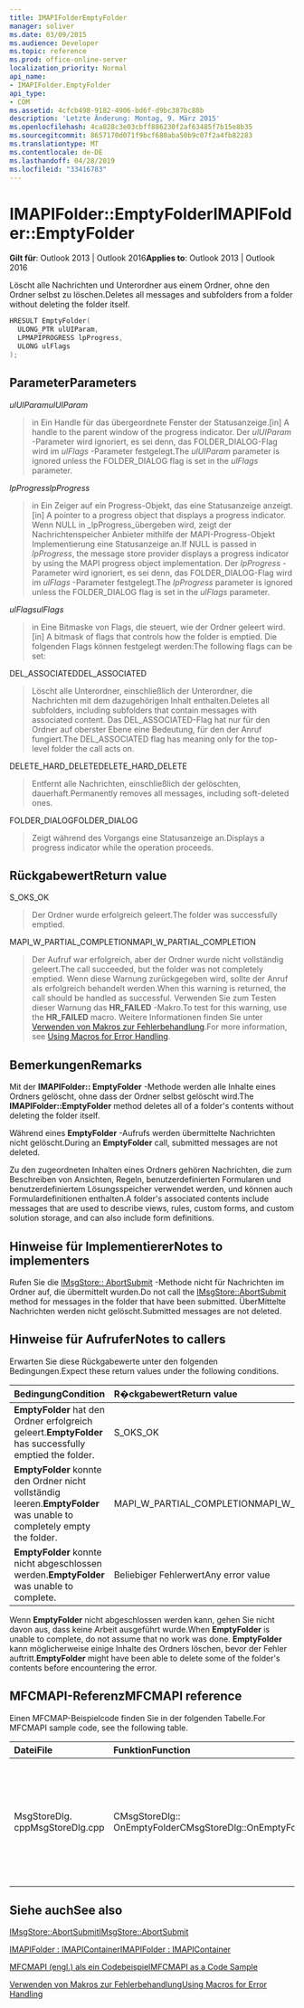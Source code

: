 ```yaml
---
title: IMAPIFolderEmptyFolder
manager: soliver
ms.date: 03/09/2015
ms.audience: Developer
ms.topic: reference
ms.prod: office-online-server
localization_priority: Normal
api_name:
- IMAPIFolder.EmptyFolder
api_type:
- COM
ms.assetid: 4cfcb498-9182-4906-bd6f-d9bc387bc88b
description: 'Letzte Änderung: Montag, 9. März 2015'
ms.openlocfilehash: 4ca828c3e03cbff886230f2af63485f7b15e8b35
ms.sourcegitcommit: 8657170d071f9bcf680aba50b9c07f2a4fb82283
ms.translationtype: MT
ms.contentlocale: de-DE
ms.lasthandoff: 04/28/2019
ms.locfileid: "33416783"
---
```

# <a name="imapifolderemptyfolder"></a><span data-ttu-id="59a68-103">IMAPIFolder::EmptyFolder</span><span class="sxs-lookup"><span data-stu-id="59a68-103">IMAPIFolder::EmptyFolder</span></span>

  
  
<span data-ttu-id="59a68-104">**Gilt für**: Outlook 2013 | Outlook 2016</span><span class="sxs-lookup"><span data-stu-id="59a68-104">**Applies to**: Outlook 2013 | Outlook 2016</span></span> 
  
<span data-ttu-id="59a68-105">Löscht alle Nachrichten und Unterordner aus einem Ordner, ohne den Ordner selbst zu löschen.</span><span class="sxs-lookup"><span data-stu-id="59a68-105">Deletes all messages and subfolders from a folder without deleting the folder itself.</span></span>
  
```cpp
HRESULT EmptyFolder(
  ULONG_PTR ulUIParam,
  LPMAPIPROGRESS lpProgress,
  ULONG ulFlags
);
```

## <a name="parameters"></a><span data-ttu-id="59a68-106">Parameter</span><span class="sxs-lookup"><span data-stu-id="59a68-106">Parameters</span></span>

 <span data-ttu-id="59a68-107">_ulUIParam_</span><span class="sxs-lookup"><span data-stu-id="59a68-107">_ulUIParam_</span></span>
  
> <span data-ttu-id="59a68-108">in Ein Handle für das übergeordnete Fenster der Statusanzeige.</span><span class="sxs-lookup"><span data-stu-id="59a68-108">[in] A handle to the parent window of the progress indicator.</span></span> <span data-ttu-id="59a68-109">Der _ulUIParam_ -Parameter wird ignoriert, es sei denn, das FOLDER_DIALOG-Flag wird im _ulFlags_ -Parameter festgelegt.</span><span class="sxs-lookup"><span data-stu-id="59a68-109">The  _ulUIParam_ parameter is ignored unless the FOLDER_DIALOG flag is set in the  _ulFlags_ parameter.</span></span> 
    
 <span data-ttu-id="59a68-110">_lpProgress_</span><span class="sxs-lookup"><span data-stu-id="59a68-110">_lpProgress_</span></span>
  
> <span data-ttu-id="59a68-111">in Ein Zeiger auf ein Progress-Objekt, das eine Statusanzeige anzeigt.</span><span class="sxs-lookup"><span data-stu-id="59a68-111">[in] A pointer to a progress object that displays a progress indicator.</span></span> <span data-ttu-id="59a68-112">Wenn NULL in _lpProgress_übergeben wird, zeigt der Nachrichtenspeicher Anbieter mithilfe der MAPI-Progress-Objekt Implementierung eine Statusanzeige an.</span><span class="sxs-lookup"><span data-stu-id="59a68-112">If NULL is passed in  _lpProgress_, the message store provider displays a progress indicator by using the MAPI progress object implementation.</span></span> <span data-ttu-id="59a68-113">Der _lpProgress_ -Parameter wird ignoriert, es sei denn, das FOLDER_DIALOG-Flag wird im _ulFlags_ -Parameter festgelegt.</span><span class="sxs-lookup"><span data-stu-id="59a68-113">The  _lpProgress_ parameter is ignored unless the FOLDER_DIALOG flag is set in the  _ulFlags_ parameter.</span></span> 
    
 <span data-ttu-id="59a68-114">_ulFlags_</span><span class="sxs-lookup"><span data-stu-id="59a68-114">_ulFlags_</span></span>
  
> <span data-ttu-id="59a68-115">in Eine Bitmaske von Flags, die steuert, wie der Ordner geleert wird.</span><span class="sxs-lookup"><span data-stu-id="59a68-115">[in] A bitmask of flags that controls how the folder is emptied.</span></span> <span data-ttu-id="59a68-116">Die folgenden Flags können festgelegt werden:</span><span class="sxs-lookup"><span data-stu-id="59a68-116">The following flags can be set:</span></span>
    
<span data-ttu-id="59a68-117">DEL_ASSOCIATED</span><span class="sxs-lookup"><span data-stu-id="59a68-117">DEL_ASSOCIATED</span></span> 
  
> <span data-ttu-id="59a68-118">Löscht alle Unterordner, einschließlich der Unterordner, die Nachrichten mit dem dazugehörigen Inhalt enthalten.</span><span class="sxs-lookup"><span data-stu-id="59a68-118">Deletes all subfolders, including subfolders that contain messages with associated content.</span></span> <span data-ttu-id="59a68-119">Das DEL_ASSOCIATED-Flag hat nur für den Ordner auf oberster Ebene eine Bedeutung, für den der Anruf fungiert.</span><span class="sxs-lookup"><span data-stu-id="59a68-119">The DEL_ASSOCIATED flag has meaning only for the top-level folder the call acts on.</span></span>
    
<span data-ttu-id="59a68-120">DELETE_HARD_DELETE</span><span class="sxs-lookup"><span data-stu-id="59a68-120">DELETE_HARD_DELETE</span></span>
  
> <span data-ttu-id="59a68-121">Entfernt alle Nachrichten, einschließlich der gelöschten, dauerhaft.</span><span class="sxs-lookup"><span data-stu-id="59a68-121">Permanently removes all messages, including soft-deleted ones.</span></span>
    
<span data-ttu-id="59a68-122">FOLDER_DIALOG</span><span class="sxs-lookup"><span data-stu-id="59a68-122">FOLDER_DIALOG</span></span> 
  
> <span data-ttu-id="59a68-123">Zeigt während des Vorgangs eine Statusanzeige an.</span><span class="sxs-lookup"><span data-stu-id="59a68-123">Displays a progress indicator while the operation proceeds.</span></span>
    
## <a name="return-value"></a><span data-ttu-id="59a68-124">Rückgabewert</span><span class="sxs-lookup"><span data-stu-id="59a68-124">Return value</span></span>

<span data-ttu-id="59a68-125">S_OK</span><span class="sxs-lookup"><span data-stu-id="59a68-125">S_OK</span></span> 
  
> <span data-ttu-id="59a68-126">Der Ordner wurde erfolgreich geleert.</span><span class="sxs-lookup"><span data-stu-id="59a68-126">The folder was successfully emptied.</span></span>
    
<span data-ttu-id="59a68-127">MAPI_W_PARTIAL_COMPLETION</span><span class="sxs-lookup"><span data-stu-id="59a68-127">MAPI_W_PARTIAL_COMPLETION</span></span> 
  
> <span data-ttu-id="59a68-128">Der Aufruf war erfolgreich, aber der Ordner wurde nicht vollständig geleert.</span><span class="sxs-lookup"><span data-stu-id="59a68-128">The call succeeded, but the folder was not completely emptied.</span></span> <span data-ttu-id="59a68-129">Wenn diese Warnung zurückgegeben wird, sollte der Anruf als erfolgreich behandelt werden.</span><span class="sxs-lookup"><span data-stu-id="59a68-129">When this warning is returned, the call should be handled as successful.</span></span> <span data-ttu-id="59a68-130">Verwenden Sie zum Testen dieser Warnung das **HR_FAILED** -Makro.</span><span class="sxs-lookup"><span data-stu-id="59a68-130">To test for this warning, use the **HR_FAILED** macro.</span></span> <span data-ttu-id="59a68-131">Weitere Informationen finden Sie unter [Verwenden von Makros zur Fehlerbehandlung](using-macros-for-error-handling.md).</span><span class="sxs-lookup"><span data-stu-id="59a68-131">For more information, see [Using Macros for Error Handling](using-macros-for-error-handling.md).</span></span>
    
## <a name="remarks"></a><span data-ttu-id="59a68-132">Bemerkungen</span><span class="sxs-lookup"><span data-stu-id="59a68-132">Remarks</span></span>

<span data-ttu-id="59a68-133">Mit der **IMAPIFolder:: EmptyFolder** -Methode werden alle Inhalte eines Ordners gelöscht, ohne dass der Ordner selbst gelöscht wird.</span><span class="sxs-lookup"><span data-stu-id="59a68-133">The **IMAPIFolder::EmptyFolder** method deletes all of a folder's contents without deleting the folder itself.</span></span> 
  
<span data-ttu-id="59a68-134">Während eines **EmptyFolder** -Aufrufs werden übermittelte Nachrichten nicht gelöscht.</span><span class="sxs-lookup"><span data-stu-id="59a68-134">During an **EmptyFolder** call, submitted messages are not deleted.</span></span> 
  
<span data-ttu-id="59a68-135">Zu den zugeordneten Inhalten eines Ordners gehören Nachrichten, die zum Beschreiben von Ansichten, Regeln, benutzerdefinierten Formularen und benutzerdefiniertem Lösungsspeicher verwendet werden, und können auch Formulardefinitionen enthalten.</span><span class="sxs-lookup"><span data-stu-id="59a68-135">A folder's associated contents include messages that are used to describe views, rules, custom forms, and custom solution storage, and can also include form definitions.</span></span> 
  
## <a name="notes-to-implementers"></a><span data-ttu-id="59a68-136">Hinweise für Implementierer</span><span class="sxs-lookup"><span data-stu-id="59a68-136">Notes to implementers</span></span>

<span data-ttu-id="59a68-137">Rufen Sie die [IMsgStore:: AbortSubmit](imsgstore-abortsubmit.md) -Methode nicht für Nachrichten im Ordner auf, die übermittelt wurden.</span><span class="sxs-lookup"><span data-stu-id="59a68-137">Do not call the [IMsgStore::AbortSubmit](imsgstore-abortsubmit.md) method for messages in the folder that have been submitted.</span></span> <span data-ttu-id="59a68-138">ÜberMittelte Nachrichten werden nicht gelöscht.</span><span class="sxs-lookup"><span data-stu-id="59a68-138">Submitted messages are not deleted.</span></span> 
  
## <a name="notes-to-callers"></a><span data-ttu-id="59a68-139">Hinweise für Aufrufer</span><span class="sxs-lookup"><span data-stu-id="59a68-139">Notes to callers</span></span>

<span data-ttu-id="59a68-140">Erwarten Sie diese Rückgabewerte unter den folgenden Bedingungen.</span><span class="sxs-lookup"><span data-stu-id="59a68-140">Expect these return values under the following conditions.</span></span>
  
|<span data-ttu-id="59a68-141">**Bedingung**</span><span class="sxs-lookup"><span data-stu-id="59a68-141">**Condition**</span></span>|<span data-ttu-id="59a68-142">**R�ckgabewert**</span><span class="sxs-lookup"><span data-stu-id="59a68-142">**Return value**</span></span>|
|:-----|:-----|
|<span data-ttu-id="59a68-143">**EmptyFolder** hat den Ordner erfolgreich geleert.</span><span class="sxs-lookup"><span data-stu-id="59a68-143">**EmptyFolder** has successfully emptied the folder.</span></span>  <br/> |<span data-ttu-id="59a68-144">S_OK</span><span class="sxs-lookup"><span data-stu-id="59a68-144">S_OK</span></span>  <br/> |
|<span data-ttu-id="59a68-145">**EmptyFolder** konnte den Ordner nicht vollständig leeren.</span><span class="sxs-lookup"><span data-stu-id="59a68-145">**EmptyFolder** was unable to completely empty the folder.</span></span>  <br/> |<span data-ttu-id="59a68-146">MAPI_W_PARTIAL_COMPLETION</span><span class="sxs-lookup"><span data-stu-id="59a68-146">MAPI_W_PARTIAL_COMPLETION</span></span>  <br/> |
|<span data-ttu-id="59a68-147">**EmptyFolder** konnte nicht abgeschlossen werden.</span><span class="sxs-lookup"><span data-stu-id="59a68-147">**EmptyFolder** was unable to complete.</span></span>  <br/> |<span data-ttu-id="59a68-148">Beliebiger Fehlerwert</span><span class="sxs-lookup"><span data-stu-id="59a68-148">Any error value</span></span>  <br/> |
   
<span data-ttu-id="59a68-149">Wenn **EmptyFolder** nicht abgeschlossen werden kann, gehen Sie nicht davon aus, dass keine Arbeit ausgeführt wurde.</span><span class="sxs-lookup"><span data-stu-id="59a68-149">When **EmptyFolder** is unable to complete, do not assume that no work was done.</span></span> <span data-ttu-id="59a68-150">**EmptyFolder** kann möglicherweise einige Inhalte des Ordners löschen, bevor der Fehler auftritt.</span><span class="sxs-lookup"><span data-stu-id="59a68-150">**EmptyFolder** might have been able to delete some of the folder's contents before encountering the error.</span></span> 
  
## <a name="mfcmapi-reference"></a><span data-ttu-id="59a68-151">MFCMAPI-Referenz</span><span class="sxs-lookup"><span data-stu-id="59a68-151">MFCMAPI reference</span></span>

<span data-ttu-id="59a68-152">Einen MFCMAP-Beispielcode finden Sie in der folgenden Tabelle.</span><span class="sxs-lookup"><span data-stu-id="59a68-152">For MFCMAPI sample code, see the following table.</span></span>
  
|<span data-ttu-id="59a68-153">**Datei**</span><span class="sxs-lookup"><span data-stu-id="59a68-153">**File**</span></span>|<span data-ttu-id="59a68-154">**Funktion**</span><span class="sxs-lookup"><span data-stu-id="59a68-154">**Function**</span></span>|<span data-ttu-id="59a68-155">**Comment**</span><span class="sxs-lookup"><span data-stu-id="59a68-155">**Comment**</span></span>|
|:-----|:-----|:-----|
|<span data-ttu-id="59a68-156">MsgStoreDlg. cpp</span><span class="sxs-lookup"><span data-stu-id="59a68-156">MsgStoreDlg.cpp</span></span>  <br/> |<span data-ttu-id="59a68-157">CMsgStoreDlg:: OnEmptyFolder</span><span class="sxs-lookup"><span data-stu-id="59a68-157">CMsgStoreDlg::OnEmptyFolder</span></span>  <br/> |<span data-ttu-id="59a68-158">MFCMAPI verwendet die **IMAPIFolder:: EmptyFolder** -Methode, um den Inhalt des angegebenen Ordners zu löschen.</span><span class="sxs-lookup"><span data-stu-id="59a68-158">MFCMAPI uses the **IMAPIFolder::EmptyFolder** method to delete the contents of the specified folder.</span></span>  <br/> |
   
## <a name="see-also"></a><span data-ttu-id="59a68-159">Siehe auch</span><span class="sxs-lookup"><span data-stu-id="59a68-159">See also</span></span>



[<span data-ttu-id="59a68-160">IMsgStore::AbortSubmit</span><span class="sxs-lookup"><span data-stu-id="59a68-160">IMsgStore::AbortSubmit</span></span>](imsgstore-abortsubmit.md)
  
[<span data-ttu-id="59a68-161">IMAPIFolder : IMAPIContainer</span><span class="sxs-lookup"><span data-stu-id="59a68-161">IMAPIFolder : IMAPIContainer</span></span>](imapifolderimapicontainer.md)


[<span data-ttu-id="59a68-162">MFCMAPI (engl.) als ein Codebeispiel</span><span class="sxs-lookup"><span data-stu-id="59a68-162">MFCMAPI as a Code Sample</span></span>](mfcmapi-as-a-code-sample.md)
  
[<span data-ttu-id="59a68-163">Verwenden von Makros zur Fehlerbehandlung</span><span class="sxs-lookup"><span data-stu-id="59a68-163">Using Macros for Error Handling</span></span>](using-macros-for-error-handling.md)

